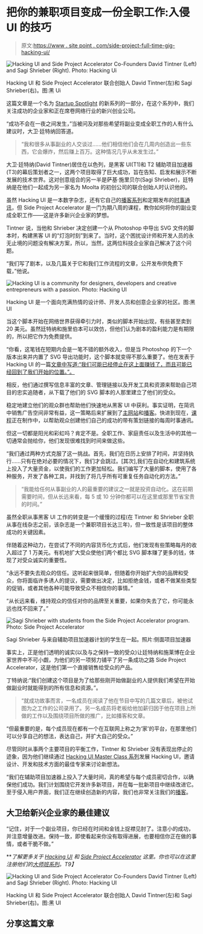# 把你的兼职项目变成一份全职工作:入侵 UI 的技巧

> 原文:[https://www . site point . com/side-project-full-time-gig-hacking-ui/](https://www.sitepoint.com/side-project-full-time-gig-hacking-ui/)

![Hacking UI and Side Project Accelerator Co-Founders David Tintner (Left) and Sagi Shrieber (Right). Photo: Hacking Ui](../Images/946a47d5b12fb44dae44eb1dbf0ea5d2.png)

Hacking UI 和 Side Project Accelerator 联合创始人 David Tintner(左)和 Sagi Shrieber(右)。图:黑 Ui

这篇文章是一个名为 [Startup Spotlight](https://www.sitepoint.com/startup-website-examples/) 的新系列的一部分，在这个系列中，我们关注成功的企业家和正在席卷网络行业的新兴创业公司。

“成功不会在一夜之间发生，”当被问及对那些希望将副业变成全职工作的人有什么建议时，大卫·廷特纳回答道。

> “我和很多从事副业的人交谈过……他们相信他们会在几周内创造出一些东西，它会爆炸，然后赚上百万。这种情况几乎从未发生过。”

大卫·廷特纳(David Tintner)居住在以色列，是黑客 UI(T1)和 T2 辅助项目加速器(T3)的幕后策划者之一，这两个项目取得了巨大成功，旨在告知、启发和展示不断发展的技术世界。这对创意组合的另一半是萨基·施里贝尔(Sagi Shrieber)，廷特纳是在他们一起成为另一家名为 Moolta 的初创公司的联合创始人时认识他的。

虽然 Hacking UI 是一本数字杂志，还有它自己的[播客系列](http://hackingui.com/podcast)和定期发布的[时事通讯](http://hackingui.com/sign-up/)，但 Side Project Accelerator 是一门为期八周的课程，教你如何将你的副业变成全职工作——这是许多新兴企业家的梦想。

Tintner 说，当他和 Shrieber 决定创建一个从 Photoshop 中导出 SVG 文件的脚本时，构建黑客 UI 的“灯泡时刻”到来了。当时，这个困扰设计师和开发人员的永无止境的问题没有解决方案，所以，当然，这两位科技企业家自己解决了这个问题。

“我们写了剧本，以及几篇关于它和我们工作流程的文章，公开发布供免费下载，”他说。

![Hacking UI is a community for designers, developers and creative entrepreneurs with a passion. Photo: Hacking UI](../Images/529d0ac48e0a30895341a912200fcfe8.png)

Hacking UI 是一个面向充满热情的设计师、开发人员和创意企业家的社区。图:黑 UI

当这个脚本开始在网络世界获得牵引力时，类似的脚本开始出现，有些甚至卖到 20 美元。虽然廷特纳和施里伯本可以效仿，但他们认为剧本的盈利能力是有期限的，所以把它作为免费提供。

“你看，这笔钱在短期内会是一笔不错的额外收入，但是当 Photoshop 的下一个版本出来并内置了 SVG 导出功能时，这个脚本就变得不那么重要了。他在发表于 Hacking UI 的一篇[文章中写道:“我们可能已经停止在这上面赚钱了，而且可能已经回到了我们开始的位置。”。](http://hackingui.com/side-projects/the-best-decision-we-ever-made/)

相反，他们通过撰写信息丰富的文章、管理链接以及开发工具和资源来帮助自己项目的忠实追随者，从下载了他们的 SVG 脚本的人那里建立了他们的受众。

稳定地建立他们的观众群也帮助他们快速地从黑客 UI 中获利。事实证明，在简讯中销售广告空间非常有益，这一策略后来扩展到了[主网站](http://hackingui.com/advertise/)和[播客](http://hackingui.com/podcast/)。快进到现在，[课程](https://sideprojectaccelerator.com/newsletter-course)正在制作中，以帮助观众创建他们自己的成功的带有策划链接的每周时事通讯。

但这一切都是阳光和彩虹吗？肯定不是。全职工作、家庭责任以及生活中的其他一切通常会抛给你，他们发现很难找到时间来做这些。

“我们通过两种方式克服了这一挑战。首先，我们在日历上安排了时间，并坚持执行……只有在绝对必要的情况下，我们才会跳过。[其次],我们在自动化和建筑系统上投入了大量资金，以使我们的工作更加轻松。我们编写了大量的脚本，使用了各种服务，开发了各种工具，并找到了将几乎所有可重复任务自动化的方法。”

> “我能给任何从事副业的人的最重要的建议之一就是投资自动化。这在前期需要时间，但从长远来看，每 5 或 10 分钟你都可以在这里或那里节省宝贵的时间。”

虽然全职从事黑客 UI 工作的转变是一个缓慢的过程(在 Tintner 和 Shrieber 全职从事在线杂志之前，该杂志是一个兼职项目长达三年)，但一致性是该项目的整体成功的关键因素。

伴随着这种动力，在尝试了不同的内容货币化方式后，他们发现有些策略每月的收入超过了 1 万美元。有机地扩大受众使他们两个都比 SVG 脚本赚了更多的钱，体现了对受众诚实的重要性。

“永远不要失去观众的信任。这听起来很简单，但随着你开始扩大你的品牌和受众，你将面临许多诱人的提议，需要做出决定，比如拒绝金钱，或者不做某些类型的促销，或者其他各种可能导致受众不相信你的事情。”

“从长远来看，维持观众的信任对你的品牌至关重要，如果你失去了它，你可能永远也找不回来了。”

![Sagi Shrieber with students from the Side Project Accelerator program. Photo: Side Project Accelerator](../Images/af21cb3542118a3f3a9b1bef3ac15f1d.png)

Sagi Shrieber 与来自辅助项目加速器计划的学生在一起。照片:侧面项目加速器

事实上，正是他们透明的诚实(以及与之保持一致的受众)让廷特纳和施莱博在企业家世界中不可小觑，为他们的另一项努力铺平了另一条成功之路 Side Project Accelerator，这是他们第一个直接销售给受众的产品。

丁特纳说:“我们创建这个项目是为了给那些刚开始做副业的人提供我们希望在开始做副业时就能得到的所有信息和资源。”。

> “就成功故事而言，一名成员在阅读了他在节目中写的几篇文章后，被他试图为之工作的公司录用了。另一名成员将老板给他加薪归因于他在项目上所做的工作以及围绕项目所做的推广，比如播客和文章。

“但最重要的是，每个成员现在都有一个在互联网上称之为‘家’的平台，在那里他们可以分享自己的想法，表达自己，并扩大自己的受众。”

尽管同时从事两个主要项目的平衡工作，Tintner 和 Shrieber 没有表现出停止的迹象，因为他们继续通过 [Hacking UI Master Class 系列](https://www.crowdcast.io/e/masterclass/register)发展 Hacking UI，邀请设计、开发和技术方面的最佳专家来讨论新想法。

“我们在辅助项目加速器上投入了大量时间，真的希望与每个成员密切合作，以确保他们成功。我们计划围绕它开发许多新项目，并在每一批新项目中继续改进它。至于侵入用户界面，我们正在继续创造新的内容，我们也非常关注我们的[播客](http://hackingui.com/podcast)。

## 大卫给新兴企业家的最佳建议

“记住，对于一个副业项目，你已经在时间和金钱上捉襟见肘了。注意小的成功，并注意增量改进。保持一致，即使看起来你没有取得进展，也要相信你正在做的事情，或者干脆不做。”

***了解更多关于 [Hacking UI](http://hackingui.com/) 和 [Side Project Accelerator](https://sideprojectaccelerator.com/) 这里。你也可以在这里注册他们的[大师班系列](https://www.crowdcast.io/e/masterclass/register)。*T9】**

![Hacking UI and Side Project Accelerator Co-Founders David Tintner (Left) and Sagi Shrieber (Right). Photo: Hacking UI](../Images/10bf986e418bc170fc988758d6ed542c.png)

Hacking UI 和 Side Project Accelerator 联合创始人 David Tintner(左)和 Sagi Shrieber(右)。图:黑 UI

## 分享这篇文章